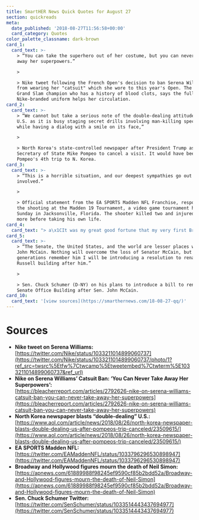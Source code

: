 ```yaml
---
title: SmartHER News Quick Quotes for August 27
section: quickreads
meta:
  date_published: '2018-08-27T11:56:58+00:00'
  card_category: Quotes
color_palette_classname: dark-brown
card_1:
  card_text: >-
    > “You can take the superhero out of her costume, but you can never take
    away her superpowers.”

    > 

    > Nike tweet following the French Open's decision to ban Serena Williams
    from wearing her "catsuit" which she wore to this year's Open. The 23-time
    Grand Slam champion who has a history of blood clots, says the full body,
    Nike-branded uniform helps her circulation.
card_2:
  card_text: >-
    > “We cannot but take a serious note of the double-dealing attitudes of the
    U.S. as it is busy staging secret drills involving man-killing special units
    while having a dialog with a smile on its face,”

    > 

    > North Korea's state-controlled newspaper after President Trump asked
    Secretary of State Mike Pompeo to cancel a visit. It would have been Sec.
    Pompeo's 4th trip to N. Korea.
card_3:
  card_text: >-
    > “This is a horrible situation, and our deepest sympathies go out to all
    involved.”

    > 

    > Official statement from the EA SPORTS Madden NFL Franchise, responding to
    the shooting at the Madden 19 Tournament, a video game tournament held on
    Sunday in Jacksonville, Florida. The shooter killed two and injured many
    more before taking his own life.
card_4:
  card_text: "> a\x1CIt was my great good fortune that my very first Broadway play was written by Neil Simon. He also wrote my first film. I owe him a career.”\n> \n> Matthew Broderick, reacting to the passing of Neil Simon (91). The American playwright & screenwriter wrote 50+ plays and screenplays, and won countless awards, including the Pulitzer Prize for Drama (1991) & the American Comedy Lifetime Achievement Award (1989)."
card_5:
  card_text: >-
    > “The Senate, the United States, and the world are lesser places without
    John McCain. Nothing will overcome the loss of Senator McCain, but so that
    generations remember him I will be introducing a resolution to rename the
    Russell building after him.”

    > 

    > Sen. Chuck Schumer (D-NY) on his plans to introduce a bill to rename the
    Senate Office Building after Sen. John McCain.
card_10:
  card_text: '[view sources](https://smarthernews.com/18-08-27-qq/)'
---
```

Sources
=======

*   **Nike tweet on Serena Williams:**  
    [https://twitter.com/Nike/status/1033211014899060737](https://twitter.com/Nike/status/1033211014899060737/photo/1?ref_src=twsrc%5Etfw%7Ctwcamp%5Etweetembed%7Ctwterm%5E1033211014899060737&ref_url)
*   **Nike on Serena Williams’ Catsuit Ban: ‘You Can Never Take Away Her Superpowers’:**  
    [https://bleacherreport.com/articles/2792626-nike-on-serena-williams-catsuit-ban-you-can-never-take-away-her-superpowers](https://bleacherreport.com/articles/2792626-nike-on-serena-williams-catsuit-ban-you-can-never-take-away-her-superpowers)
*   **North Korea newspaper blasts “double-dealing” U.S.:**  
    [https://www.aol.com/article/news/2018/08/26/north-korea-newspaper-blasts-double-dealing-us-after-pompeos-trip-canceled/23509615/](https://www.aol.com/article/news/2018/08/26/north-korea-newspaper-blasts-double-dealing-us-after-pompeos-trip-canceled/23509615/)
*   **EA SPORTS Madden NFL:**  
    [https://twitter.com/EAMaddenNFL/status/1033796296530898947](https://twitter.com/EAMaddenNFL/status/1033796296530898947)
*   **Broadway and Hollywood figures mourn the death of Neil Simon:** [https://apnews.com/61889988f98245ef9590cf85b2bdd52a/Broadway-and-Hollywood-figures-mourn-the-death-of-Neil-Simon](https://apnews.com/61889988f98245ef9590cf85b2bdd52a/Broadway-and-Hollywood-figures-mourn-the-death-of-Neil-Simon)
*   **Sen. Chuck Schumer Twitter:** [https://twitter.com/SenSchumer/status/1033514443437694977](https://twitter.com/SenSchumer/status/1033514443437694977)